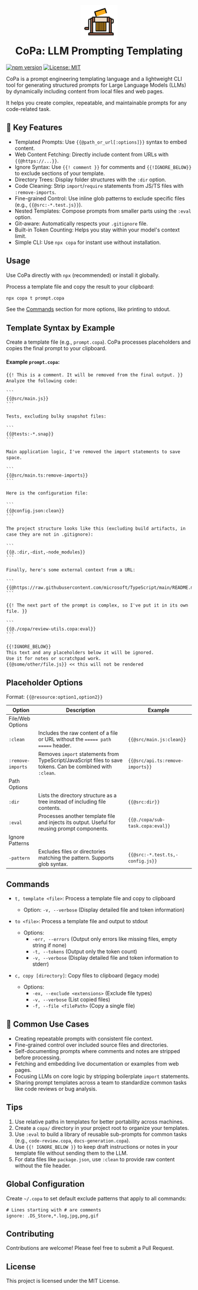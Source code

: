<h1 align="center">
    <img width="100" height="100" src="copa.svg" alt="CoPa Logo"><br>
    CoPa: LLM Prompting Templating
</h1>

[![npm version](https://badge.fury.io/js/copa.svg)](https://badge.fury.io/js/copa)
[![License: MIT](https://img.shields.io/badge/License-MIT-blue.svg)](https://opensource.org/licenses/MIT)

CoPa is a prompt engineering templating language and a lightweight CLI tool for generating structured prompts for Large
Language Models (LLMs) by dynamically including content from local files and web pages.

It helps you create complex, repeatable, and maintainable prompts for any code-related task.

## 🔧 Key Features

* Templated Prompts: Use `{{@path_or_url[:options]}}` syntax to embed content.
* Web Content Fetching: Directly include content from URLs with `{{@https://...}}`.
* Ignore Syntax: Use `{{! comment }}` for comments and `{{!IGNORE_BELOW}}` to exclude sections of your template.
* Directory Trees: Display folder structures with the `:dir` option.
* Code Cleaning: Strip `import`/`require` statements from JS/TS files with `:remove-imports`.
* Fine-grained Control: Use inline glob patterns to exclude specific files (e.g., `{{@src:-*.test.js}}`).
* Nested Templates: Compose prompts from smaller parts using the `:eval` option.
* Git-aware: Automatically respects your `.gitignore` file.
* Built-in Token Counting: Helps you stay within your model's context limit.
* Simple CLI: Use `npx copa` for instant use without installation.

## Usage

Use CoPa directly with `npx` (recommended) or install it globally.

Process a template file and copy the result to your clipboard:

```sh
npx copa t prompt.copa
```

See the [Commands](#commands) section for more options, like printing to stdout.

## Template Syntax by Example

Create a template file (e.g., `prompt.copa`). CoPa processes placeholders and copies the final prompt to your clipboard.

#### Example `prompt.copa`:

````
{{! This is a comment. It will be removed from the final output. }}
Analyze the following code:

```
{{@src/main.js}}
```

Tests, excluding bulky snapshot files:

```
{{@tests:-*.snap}}
```

Main application logic, I've removed the import statements to save space.

```
{{@src/main.ts:remove-imports}}
```

Here is the configuration file:

```
{{@config.json:clean}}
```

The project structure looks like this (excluding build artifacts, in case they are not in .gitignore):

```
{{@.:dir,-dist,-node_modules}}
```

Finally, here's some external context from a URL:

```
{{@https://raw.githubusercontent.com/microsoft/TypeScript/main/README.md:clean}}
```

{{! The next part of the prompt is complex, so I've put it in its own file. }}

```
{{@./copa/review-utils.copa:eval}}
```

{{!IGNORE_BELOW}}
This text and any placeholders below it will be ignored.
Use it for notes or scratchpad work.
{{@some/other/file.js}} << this will not be rendered
````

## Placeholder Options

Format: `{{@resource:option1,option2}}`

| Option            | Description                                                                                                 | Example                          |
|-------------------|-------------------------------------------------------------------------------------------------------------|----------------------------------|
| File/Web Options  |                                                                                                             |                                  |
| `:clean`          | Includes the raw content of a file or URL without the `===== path =====` header.                            | `{{@src/main.js:clean}}`         |
| `:remove-imports` | Removes `import` statements from TypeScript/JavaScript files to save tokens. Can be combined with `:clean`. | `{{@src/api.ts:remove-imports}}` |
| Path Options      |                                                                                                             |                                  |
| `:dir`            | Lists the directory structure as a tree instead of including file contents.                                 | `{{@src:dir}}`                   |
| `:eval`           | Processes another template file and injects its output. Useful for reusing prompt components.               | `{{@./copa/sub-task.copa:eval}}` |
| Ignore Patterns   |                                                                                                             |                                  |
| `-pattern`        | Excludes files or directories matching the pattern. Supports glob syntax.                                   | `{{@src:-*.test.ts,-config.js}}` |

## Commands

- `t, template <file>`: Process a template file and copy to clipboard
    - Option: `-v, --verbose` (Display detailed file and token information)

- `to <file>`: Process a template file and output to stdout
    - Options:
        - `-err, --errors` (Output only errors like missing files, empty string if none)
        - `-t, --tokens` (Output only the token count)
        - `-v, --verbose` (Display detailed file and token information to stderr)

- `c, copy [directory]`: Copy files to clipboard (legacy mode)
    - Options:
        - `-ex, --exclude <extensions>` (Exclude file types)
        - `-v, --verbose` (List copied files)
        - `-f, --file <filePath>` (Copy a single file)

## 🧠 Common Use Cases

- Creating repeatable prompts with consistent file context.
- Fine-grained control over included source files and directories.
- Self-documenting prompts where comments and notes are stripped before processing.
- Fetching and embedding live documentation or examples from web pages.
- Focusing LLMs on core logic by stripping boilerplate `import` statements.
- Sharing prompt templates across a team to standardize common tasks like code reviews or bug analysis.

## Tips

1. Use relative paths in templates for better portability across machines.
2. Create a `copa/` directory in your project root to organize your templates.
3. Use `:eval` to build a library of reusable sub-prompts for common tasks (e.g., `code-review.copa`,
   `docs-generation.copa`).
4. Use `{{! IGNORE_BELOW }}` to keep draft instructions or notes in your template file without sending them to the LLM.
5. For data files like `package.json`, use `:clean` to provide raw content without the file header.

## Global Configuration

Create `~/.copa` to set default exclude patterns that apply to all commands:

```
# Lines starting with # are comments
ignore: .DS_Store,*.log,jpg,png,gif
```

## Contributing

Contributions are welcome! Please feel free to submit a Pull Request.

## License

This project is licensed under the MIT License.